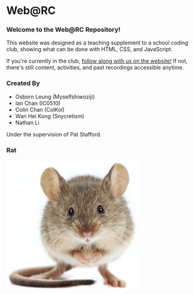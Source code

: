 # Web@RC

### Welcome to the Web@RC Repository!

This website was designed as a teaching supplement to a school coding club, showing what can be done with HTML, CSS, and JavaScript.

If you're currently in the club, [follow along with us on the website!](https://myselfshiwoziji.github.io/WebRC) If not, there's still content, activities, and past recordings accessible anytime.

### Created By
- Osborn Leung (Myselfshiwoziji)
- Ian Chan (IC0510)
- Colin Chan (ColKol)
- Wan Hei Kong (Snycretism)
- Nathan Li

Under the supervision of Pat Stafford.

### Rat
![Rat](/Imgs_and_stuff/rat.jpg)
